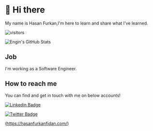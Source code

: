 # 👋 Hi there

My name is Hasan Furkan,I'm here to learn and share what I've learned.


![visitors](https://img.shields.io/badge/dynamic/json?color=informational&label=visitor%20count&query=value&url=https%3A%2F%2Fapi.countapi.xyz%2Fhit%2Fhasanfurkanfidan.hasanfurkanfidan%2Freadme)

![Engin's GitHub Stats](https://github-readme-stats.vercel.app/api?username=hasanfurkanfidan&show_icons=true)

##  Job

I'm working as a Software Engineer.



## How to reach me

You can find and get in touch with me on below accounts!

[![Linkedin Badge](https://img.shields.io/badge/hasanfurkanfidan-follow%20on%20linkedin-blue?style=for-the-badge&logo=linkedin)](https://www.linkedin.com/in/hasanfurkanfidan/)

[![Twitter Badge](https://img.shields.io/badge/hasanfurkanfidan-follow%20on%20twitter-blue?style=for-the-badge&logo=twitter)](https://twitter.com/ffidandev/)

(https://hasanfurkanfidan.com/)
